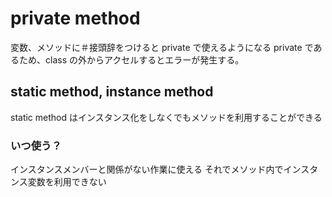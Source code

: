 # private method

変数、メソッドに＃接頭辞をつけると private で使えるようになる
private であるため、class の外からアクセルするとエラーが発生する。

## static method, instance method

static method はインスタンス化をしなくでもメソッドを利用することができる

### いつ使う？

インスタンスメンバーと関係がない作業に使える
それでメソッド内でインスタンス変数を利用できない
